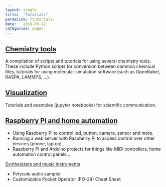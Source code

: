 ```yaml
---
layout: single
title:  "Tutorials"
permalink: /tutorials/
date:   2018-03-22
categories: pages
---
```


[Chemistry tools](https://kbsezginel.github.io/chem-tools-tutorials/)
---------------------------------------------------------------------
A compilation of scripts and tutorials for using several chemistry tools.
These include Python scripts for conversion between common chemical files, tutorials for using
molecular simulation software (such as OpenBabel, RASPA, LAMMPS, ...).

[Visualization](https://kbsezginel.github.io/visualization/)
---------------------------------------------------------------------
Tutorials and examples (jupyter notebooks) for scientific communication.

[Raspberry Pi and home automation](https://kbsezginel.github.io/raspberry-pi/)
---------------------------------------------------------------------
- Using Raspberry Pi to control led, button, camera, sensor and more.
- Running a web server with Raspberry Pi to access control over other devices (phone, laptop).
- Raspberry Pi and Arduino projects for things like MIDI controllers, home automation control panels...

[Synthesizers and music instruments](https://kbsezginel.github.io/polycule/)

- Polycule audio sampler
- Customizable Pocket Operator (PO-24) Cheat Sheet

